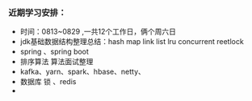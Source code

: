 ### 近期学习安排：
* 时间：0813~0829 ,一共12个工作日，俩个周六日
* jdk基础数据结构整理总结：hash map link list lru concurrent reetlock 
* spring 、spring boot 
* 排序算法 算法面试整理
* kafka、yarn、spark、hbase、netty、
* 数据库 锁 、redis
* 